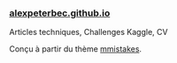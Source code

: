 ### [alexpeterbec.github.io](http://alexpeterbec.github.io)

Articles techniques, Challenges Kaggle, CV

Conçu à partir du thème [mmistakes](https://github.com/mmistakes/minimal-mistakes).